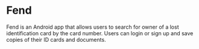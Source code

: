 # Fend
Fend is an Android app that allows users to search for owner of a lost identification card by the card number. 
Users can login or sign up and save copies of their ID cards and documents.
